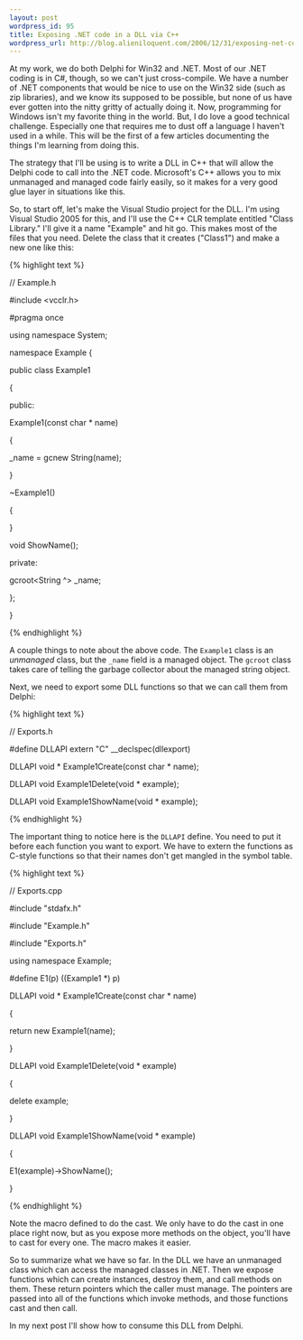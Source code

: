 ```yaml
---
layout: post
wordpress_id: 95
title: Exposing .NET code in a DLL via C++
wordpress_url: http://blog.alieniloquent.com/2006/12/31/exposing-net-code-in-a-dll-via-c/
---
```

At my work, we do both Delphi for Win32 and .NET. Most of our .NET coding is
in C#, though, so we can't just cross-compile. We have a number of .NET
components that would be nice to use on the Win32 side (such as zip
libraries), and we know its supposed to be possible, but none of us have ever
gotten into the nitty gritty of actually doing it. Now, programming for
Windows isn't my favorite thing in the world. But, I do love a good technical
challenge. Especially one that requires me to dust off a language I haven't
used in a while. This will be the first of a few articles documenting the
things I'm learning from doing this.

The strategy that I'll be using is to write a DLL in C++ that will allow the
Delphi code to call into the .NET code. Microsoft's C++ allows you to mix
unmanaged and managed code fairly easily, so it makes for a very good glue
layer in situations like this.

So, to start off, let's make the Visual Studio project for the DLL. I'm using
Visual Studio 2005 for this, and I'll use the C++ CLR template entitled "Class
Library." I'll give it a name "Example" and hit go. This makes most of the
files that you need. Delete the class that it creates ("Class1") and make a
new one like this:

{% highlight text %}

// Example.h

#include <vcclr.h>

#pragma once

using namespace System;

namespace Example {

public class Example1

{

public:

Example1(const char * name)

{

_name = gcnew String(name);

}

~Example1()

{

}

void ShowName();

private:

gcroot<String ^> _name;

};

}

{% endhighlight %}

A couple things to note about the above code. The `Example1` class is an
_unmanaged_ class, but the `_name` field is a managed object. The `gcroot`
class takes care of telling the garbage collector about the managed string
object.

Next, we need to export some DLL functions so that we can call them from
Delphi:

{% highlight text %}

// Exports.h

#define DLLAPI extern "C" __declspec(dllexport)


DLLAPI void * Example1Create(const char * name);

DLLAPI void Example1Delete(void * example);

DLLAPI void Example1ShowName(void * example);

{% endhighlight %}

The important thing to notice here is the `DLLAPI` define. You need to put it
before each function you want to export. We have to extern the functions as
C-style functions so that their names don't get mangled in the symbol table.

{% highlight text %}

// Exports.cpp

#include "stdafx.h"

#include "Example.h"

#include "Exports.h"


using namespace Example;


#define E1(p) ((Example1 *) p)


DLLAPI void * Example1Create(const char * name)

{

return new Example1(name);

}


DLLAPI void Example1Delete(void * example)

{

delete example;

}


DLLAPI void Example1ShowName(void * example)

{

E1(example)->ShowName();

}

{% endhighlight %}

Note the macro defined to do the cast. We only have to do the cast in one
place right now, but as you expose more methods on the object, you'll have to
cast for every one. The macro makes it easier.

So to summarize what we have so far. In the DLL we have an unmanaged class
which can access the managed classes in .NET. Then we expose functions which
can create instances, destroy them, and call methods on them. These return
pointers which the caller must manage. The pointers are passed into all of the
functions which invoke methods, and those functions cast and then call.

In my next post I'll show how to consume this DLL from Delphi.

